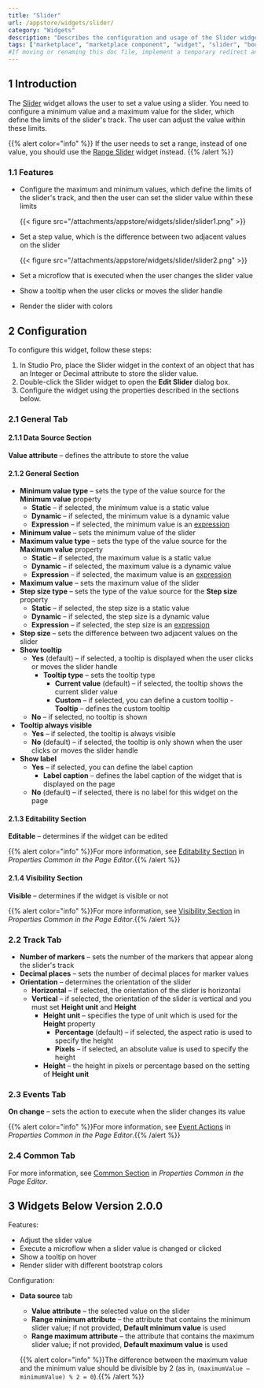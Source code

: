 ```yaml
---
title: "Slider"
url: /appstore/widgets/slider/
category: "Widgets"
description: "Describes the configuration and usage of the Slider widget, which is available in the Mendix Marketplace."
tags: ["marketplace", "marketplace component", "widget", "slider", "bound", "platform support"]
#If moving or renaming this doc file, implement a temporary redirect and let the respective team know they should update the URL in the product. See Mapping to Products for more details.
---
```


## 1 Introduction

The [Slider](https://marketplace.mendix.com/link/component/48786/) widget allows the user to set a value using a slider. You need to configure a minimum value and a maximum value for the slider, which define the limits of the slider's track. The user can adjust the value within these limits.

{{% alert color="info" %}}
If the user needs to set a range, instead of one value, you should use the [Range Slider](/appstore/widgets/range-slider/) widget instead.
{{% /alert %}}

### 1.1 Features

- Configure the maximum and minimum values, which define the limits of the slider's track, and then the user can set the slider value within these limits

  {{< figure src="/attachments/appstore/widgets/slider/slider1.png" >}}

- Set a step value, which is the difference between two adjacent values on the slider

  {{< figure src="/attachments/appstore/widgets/slider/slider2.png" >}}

- Set a microflow that is executed when the user changes the slider value
- Show a tooltip when the user clicks or moves the slider handle
- Render the slider with colors

## 2 Configuration

To configure this widget, follow these steps:

1. In Studio Pro, place the Slider widget in the context of an object that has an Integer or Decimal attribute to store the slider value.
2. Double-click the Slider widget to open the **Edit Slider** dialog box.
3. Configure the widget using the properties described in the sections below.

### 2.1 General Tab

#### 2.1.1 Data Source Section

**Value attribute** – defines the attribute to store the value

#### 2.1.2 General Section

- **Minimum value type** – sets the type of the value source for the **Minimum value** property
    - **Static** – if selected, the minimum value is a static value
    - **Dynamic** – if selected, the minimum value is a dynamic value
    - **Expression** – if selected, the minimum value is an [expression](/refguide/expressions/)
- **Minimum value** – sets the minimum value of the slider
- **Maximum value type** – sets the type of the value source for the **Maximum value** property
    - **Static** – if selected, the maximum value is a static value
    - **Dynamic** – if selected, the maximum value is a dynamic value
    - **Expression** – if selected, the maximum value is an [expression](/refguide/expressions/)
- **Maximum value** – sets the maximum value of the slider
- **Step size type** – sets the type of the value source for the **Step size** property
    - **Static** – if selected, the step size is a static value
    - **Dynamic** – if selected, the step size is a dynamic value
    - **Expression** – if selected, the step size is an [expression](/refguide/expressions/)
- **Step size** – sets the difference between two adjacent values on the slider
- **Show tooltip**
    - **Yes** (default) – if selected, a tooltip is displayed when the user clicks or moves the slider handle
        - **Tooltip type** – sets the tooltip type
            - **Current value** (default) – if selected, the tooltip shows the current slider value
            - **Custom** – if selected, you can define a custom tooltip
            	  - **Tooltip** – defines the custom tooltip
    - **No** – if selected, no tooltip is shown
- **Tooltip always visible**
    - **Yes** –  if selected, the tooltip is always visible
    - **No** (default) – if selected, the tooltip is only shown when the user clicks or moves the slider handle
- **Show label** 
    - **Yes** – if selected, you can define the label caption
        - **Label caption** – defines the label caption of the widget that is displayed on the page
  - **No** (default) – if selected, there is no label for this widget on the page

#### 2.1.3 Editability Section

**Editable** – determines if the widget can be edited

{{% alert color="info" %}}For more information, see [Editability Section](/refguide/common-widget-properties/#editability) in *Properties Common in the Page Editor*.{{% /alert %}}

#### 2.1.4 Visibility Section

**Visible** – determines if the widget is visible or not

{{% alert color="info" %}}For more information, see [Visibility Section](/refguide/common-widget-properties/#visibility-properties) in *Properties Common in the Page Editor*.{{% /alert %}}

### 2.2 Track Tab

- **Number of markers** – sets the number of the markers that appear along the slider's track
- **Decimal places** – sets the number of decimal places for marker values
- **Orientation** – determines the orientation of the slider
    - **Horizontal** – if selected, the orientation of the slider is horizontal
    - **Vertical** – if selected, the orientation of the slider is vertical and you must set **Height unit** and **Height**
        - **Height unit** – specifies the type of unit which is used for the **Height** property
            - **Percentage** (default) – if selected, the aspect ratio is used to specify the height
            - **Pixels** – if selected, an absolute value is used to specify the height
        - **Height** – the height in pixels or percentage based on the setting of **Height unit**

### 2.3 Events Tab

**On change** – sets the action to execute when the slider changes its value

{{% alert color="info" %}}For more information, see [Event Actions](/refguide/on-click-event/#actions) in *Properties Common in the Page Editor*.{{% /alert %}}

### 2.4 Common Tab

For more information, see [Common Section](/refguide/common-widget-properties/#common-properties) in *Properties Common in the Page Editor*.

## 3 Widgets Below Version 2.0.0

Features:

* Adjust the slider value
* Execute a microflow when a slider value is changed or clicked
* Show a tooltip on hover
* Render slider with different bootstrap colors

Configuration:

* **Data source** tab
    * **Value attribute** – the selected value on the slider
    * **Range minimum attribute** – the attribute that contains the minimum slider value; if not provided, **Default minimum value** is used
    * **Range maximum attribute** – the attribute that contains the maximum slider value; if not provided, **Default maximum value** is used

    {{% alert color="info" %}}The difference between the maximum value and the minimum value should be divisible by 2 (as in, `(maximumValue – minimumValue) % 2 = 0`).{{% /alert %}}
